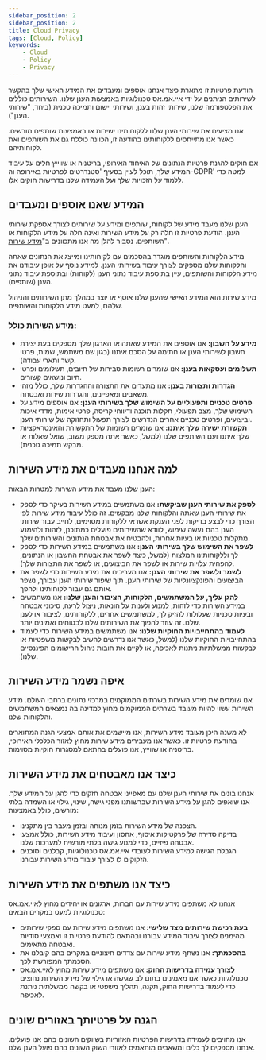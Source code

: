 ```yaml
---
sidebar_position: 2
sidebar_position: 2
title: Cloud Privacy
tags: [Cloud, Policy]
keywords:
    - Cloud
    - Policy
    - Privacy
---
```



הודעת פרטיות זו מתארת כיצד אנחנו אוספים ומעבדים את המידע האישי שלך בהקשר לשירותים הניתנים על ידי איי.אמ.אס טכנולוגיות באמצעות הענן שלנו. השירותים כוללים את הפלטפורמה שלנו, שירותי זהות בענן, ושירותי יישום ותמיכה טכנית (ביחד, "שירותי הענן").

אנו מציעים את שירותי הענן שלנו ללקוחותינו ישירות או באמצעות שותפים מורשים. כאשר אנו מתייחסים ללקוחותינו בהודעה זו, הכוונה כוללת גם את השותפים ואת לקוחותיהם.

אם חוקים להגנת פרטיות הנתונים של האיחוד האירופי, בריטניה או שווייץ חלים על עיבוד המידע שלך, תוכל לעיין בסעיף 'סטנדרטים לפרטיות באירופה וה-GDPR' למטה כדי ללמוד על הזכויות שלך ועל העמידה שלנו בדרישות חוקים אלו.

## המידע שאנו אוספים ומעבדים

הענן שלנו מעבד מידע של לקוחות, שותפים ומידע על שירותים לצורך אספקת שירותי הענן. הודעת פרטיות זו חלה רק על מידע השירות ואינה חלה על מידע הלקוחות או השותפים. נסביר להלן מה אנו מתכוונים ב"[מידע שירות](#%D7%9E%D7%99%D7%93%D7%A2-%D7%94%D7%A9%D7%99%D7%A8%D7%95%D7%AA-%D7%9B%D7%95%D7%9C%D7%9C)". 

מידע הלקוחות והשותפים מוגדר בהסכמים עם לקוחותינו ומייצג את הנתונים שאתה והלקוחות שלנו מספקים לצורך עיבוד בשירותי הענן. למידע נוסף על אופן עיבודנו את מידע הלקוחות והשותפים, עיין בתוספת עיבוד נתוני הענן (לקוחות) ובתוספת עיבוד נתוני הענן (שותפים).

מידע שירות הוא המידע האישי שהענן שלנו אוסף או יוצר במהלך מתן השירותים והניהול שלהם, למעט מידע הלקוחות והשותפים.

### מידע השירות כולל:

- **מידע על חשבון:** אנו אוספים את המידע שאתה או הארגון שלך מספקים בעת יצירת חשבון לשירותי הענן או חתימה על הסכם איתנו (כגון שם משתמש, שמות, פרטי קשר ותארי עבודה).
- **תשלומים ועסקאות בענן:** אנו שומרים רשומות סבירות של חיובים, תשלומים ופרטי חיוב ונושאים קשורים.
- **הגדרות ותצורות בענן:** אנו מתעדים את התצורה וההגדרות שלך, כולל מזהי משאבים ומאפיינים, והגדרות שירות ואבטחה.
- **פרטים טכניים ותפעוליים על השימוש שלך בשירותי הענן:** אנו אוספים מידע על השימוש שלך, מצב תפעולי, תקלות תוכנה ודיווחי קריסה, פרטי אימות, מדדי איכות וביצועים, ופרטים טכניים אחרים הנדרשים לצורך תפעול ותחזוקה של שירותי הענן.
- **תקשורת ישירה שלך איתנו:** אנו שומרים רשומות של התקשורת והאינטראקציות שלך איתנו ועם השותפים שלנו (למשל, כאשר אתה מספק משוב, שואל שאלות או מבקש תמיכה טכנית).

## למה אנחנו מעבדים את מידע השירות

הענן שלנו מעבד את מידע השירות למטרות הבאות:

- **לספק את שירותי הענן שביקשת:** אנו משתמשים במידע השירות בעיקר כדי לספק את שירותי הענן שאתה והלקוחות שלנו מבקשים. זה כולל עיבוד מידע שירות לפי הצורך כדי לבצע בדיקות לפני הענקת אשראי ללקוחות מסוימים, לחייב עבור שירותי הענן בהם נעשה שימוש, לוודא שהשירותים פועלים כמתוכנן, לזהות ולהימנע מתקלות טכניות או בעיות אחרות, ולהבטיח את אבטחת הנתונים והשירותים שלך.
- **לשפר את השימוש שלך בשירותי הענן:** אנו משתמשים במידע השירות כדי לספק לך וללקוחותינו המלצות (למשל, כיצד לשפר את אבטחת החשבון או הנתונים, להפחית עלויות שירות או לשפר את הביצועים, או לשפר את התצורות שלך).
- **לשמר ולשפר את שירותי הענן:** אנו מעריכים את מידע השירות כדי לשפר את הביצועים והפונקציונליות של שירותי הענן. תוך שיפור שירותי הענן עבורך, נשפר אותם גם עבור לקוחותינו ולהפך.
- **להגן עליך, על המשתמשים, הלקוחות, הציבור והענן שלנו:** אנו משתמשים במידע השירות כדי לזהות, למנוע ולענות על הונאות, ניצול לרעה, סיכוני אבטחה ובעיות טכניות שעלולות להזיק לך, למשתמשים אחרים, ללקוחותינו, לציבור או לענן שלנו. זה עוזר להפוך את השירותים שלנו לבטוחים ואמינים יותר.
- **לעמוד בהתחייבויות החוקיות שלנו:** אנו משתמשים במידע השירות כדי לעמוד בהתחייבויות החוקיות שלנו (למשל, כאשר אנו נדרשים להשיב לבקשות משפטיות או לבקשות ממשלתיות ניתנות לאכיפה, או לקיים את חובות ניהול הרישומים הפיננסיים שלנו).

## איפה נשמר מידע השירות

אנו שומרים את מידע השירות בשרתים הממוקמים במרכזי נתונים ברחבי העולם. מידע השירות עשוי להיות מעובד בשרתים הממוקמים מחוץ למדינה בה נמצאים המשתמשים והלקוחות שלנו.

לא משנה היכן מעובד מידע השירות, אנו מיישמים את אותם אמצעי הגנה המתוארים בהודעת פרטיות זו. כאשר אנו מעבירים מידע שירות מחוץ לאזור הכלכלי האירופי, בריטניה או שווייץ, אנו פועלים בהתאם למסגרות חוקיות מסוימות.

## כיצד אנו מאבטחים את מידע השירות

אנחנו בונים את שירותי הענן שלנו עם מאפייני אבטחה חזקים כדי להגן על המידע שלך. אנו שואפים להגן על מידע השירות שברשותנו מפני גישה, שינוי, גילוי או השמדה בלתי מורשים, כולל באמצעות:

- הצפנה של מידע השירות בזמן מנוחה ובזמן מעבר בין מתקנינו.
- בדיקה סדירה של פרקטיקות איסוף, אחסון ועיבוד מידע השירות, כולל אמצעי אבטחה פיזיים, כדי למנוע גישה בלתי מורשית למערכות שלנו.
- הגבלת הגישה למידע השירות לעובדי איי.אמ.אס טכנולוגיות, קבלנים וסוכנים הזקוקים לו לצורך עיבוד מידע השירות עבורנו.

## כיצד אנו משתפים את מידע השירות

אנחנו לא משתפים מידע שירות עם חברות, ארגונים או יחידים מחוץ לאיי.אמ.אס טכנולוגיות למעט במקרים הבאים:

- **בעת רכישת שירותים מצד שלישי:** אנו משתפים מידע שירות עם ספקי שירותים מהימנים לצורך עיבוד המידע עבורנו ובהתאם להודעת פרטיות זו ואמצעי סודיות ואבטחה מתאימים.
- **בהסכמתך:** אנו נשתף מידע שירות עם צדדים חיצוניים במקרים בהם קיבלנו את הסכמתך המפורשת לכך.
- **לצורך עמידה בדרישות החוק:** אנו משתפים מידע שירות מחוץ לאיי.אמ.אס טכנולוגיות כאשר אנו מאמינים בתום לב שגישה או גילוי של מידע השירות נחוצים כדי לעמוד בדרישות החוק, תקנה, תהליך משפטי או בקשה ממשלתית ניתנת לאכיפה.

## הגנה על פרטיותך באזורים שונים

אנו מחויבים לעמידה בדרישות הפרטיות האזוריות בשווקים השונים בהם אנו פועלים. אנחנו מספקים לך כלים ומשאבים מותאמים לאזורי השוק השונים בהם פועל הענן שלנו.